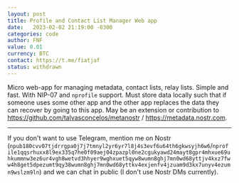 ```yaml
---
layout: post
title: Profile and Contact List Manager Web app
date:   2023-02-02 21:19:00 -0300
categories: code
author: FNF
value: 0.01
currency: BTC
contact: https://t.me/fiatjaf
status: withdrawn
---
```


Micro web-app for managing metadata, contact lists, relay lists.
Simple and fast. With NIP-07 and `nprofile` support.
Must store data locally such that if someone uses some other app and the other app replaces the data they can recover by going to this app.
May be an extension or contribution to https://github.com/talvasconcelos/metanostr / https://metadata.nostr.com.

---

If you don't want to use Telegram, mention me on Nostr (`npub180cvv07tjdrrgpa0j7j7tmnyl2yr6yr7l8j4s3evf6u64th6gkwsyjh6w6`/`nprofile1qqsrhuxx8l9ex335q7he0f09aej04zpazpl0ne2cgukyawd24mayt8gpr4mhxue69uhkummnw3ez6ur4vgh8wetvd3hhyer9wghxuet5qyw8wumn8ghj7mn0wd68yttjv4kxz7fww4h8get5dpezumt9qy38wumn8ghj7mn0wd68yttkv4exjenfv4jzuam9d3kx7unyv4ezumn9wslzm9ln`) and we can chat in public (I don't use Nostr DMs currently).
